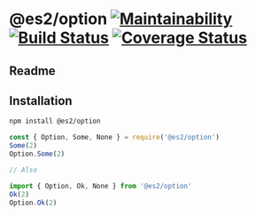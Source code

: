 # @es2/option [![Maintainability](https://api.codeclimate.com/v1/badges/1448aef0f57513e42c0c/maintainability)](https://codeclimate.com/github/sergeysova/es2-option.js/maintainability) [![Build Status](https://travis-ci.org/sergeysova/es2-option.js.svg?branch=master)](https://travis-ci.org/sergeysova/es2-option.js) [![Coverage Status](https://coveralls.io/repos/github/sergeysova/es2-option.js/badge.svg?branch=master)](https://coveralls.io/github/sergeysova/es2-option.js?branch=master)

## Readme


## Installation

```bash
npm install @es2/option
```

```js
const { Option, Some, None } = require('@es2/option')
Some(2)
Option.Some(2)

// Also

import { Option, Ok, None } from '@es2/option'
Ok(2)
Option.Ok(2)
```
